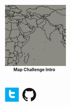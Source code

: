 
[![Map0](/maps/map0_tn.png)](https://cadooley.github.io/maps/)
<br />
&nbsp;&nbsp;&nbsp;&nbsp;&nbsp;&nbsp;
**Map Challenge Intro** <br />
<br /> <br /> <br />
[![twitter](/maps/twitter_t_logo_small.png)](https://twitter.com/Claire_Dooley)
&nbsp;
[![github](/maps/GitHub-Mark-64px_small.png)](https://github.com/cadooley)
